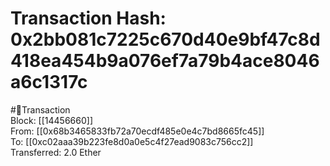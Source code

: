 
Transaction Hash: 0x2bb081c7225c670d40e9bf47c8d418ea454b9a076ef7a79b4ace8046a6c1317c
====================================================================================
  
#💸Transaction  
Block: [[14456660]]  
From: [[0x68b3465833fb72a70ecdf485e0e4c7bd8665fc45]]  
To: [[0xc02aaa39b223fe8d0a0e5c4f27ead9083c756cc2]]  
Transferred: 2.0 Ether
